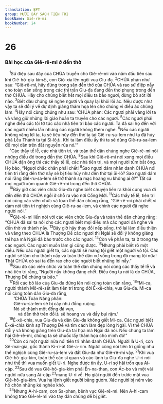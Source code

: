 ```yaml
---
translation: BPT
group: MƯỜI BẢY SÁCH TIÊN TRI
bookName: Giê-rê-mi 
bookNumber: 24
---
```


<div class="title"><h1>26</h1><h3>Bài học của Giê-rê-mi ở đền thờ</h3></div>
<span class="verse gie_26_1"> <sup>1</sup>Sứ điệp sau đây của CHÚA truyền cho Giê-rê-mi vào năm đầu tiên sau khi Giê-hô-gia-kim<a data-toggle="tooltip" data-placement="bottom" title="Tức khoảng năm 609 trước Công nguyên.">⚓</a>, con Giô-xia lên ngôi vua Giu-đa.</span>
<span class="verse gie_26_2"><sup>2</sup>CHÚA phán như sau: “Giê-rê-mi, hãy đứng trong sân đền thờ của CHÚA và rao sứ điệp nầy cho toàn dân sống trong các thị trấn Giu-đa đang đến thờ phụng trong đền thờ CHÚA. Hãy cho chúng biết hết mọi điều ta bảo ngươi, đừng bỏ sót lời nào.</span>
<span class="verse gie_26_3"><sup>3</sup>Biết đâu chúng sẽ nghe ngươi và quay lại khỏi lối ác. Nếu được như vậy ta sẽ đổi ý về dự định giáng thảm họa lên cho chúng vì điều ác chúng làm.</span>
<span class="verse gie_26_4"><sup>4</sup>Hãy nói cùng chúng như sau: ‘CHÚA phán: Các ngươi phải vâng lời ta và vâng giữ những lời giáo huấn ta truyền cho các ngươi.</span>
<span class="verse gie_26_5"><sup>5</sup>Các ngươi phải nghe điều các tôi tớ tức các nhà tiên tri bảo các ngươi. Ta đã sai họ đến với các ngươi nhiều lần nhưng các ngươi không thèm nghe.</span>
<span class="verse gie_26_6"><sup>6</sup>Nếu các ngươi không vâng lời ta, ta sẽ tiêu hủy đền thờ ta tại Giê-ru-sa-lem như ta đã hủy phá Lều Thánh ta tại Si-lô<a data-toggle="tooltip" data-placement="bottom" title="Nơi Thánh của CHÚA ở Si-lô có lẽ bị tiêu hủy vào thời Sa-mu-ên. Xem Giê 7 và I Sam 4.">⚓</a>. Khi ta làm điều ấy thì ta sẽ dùng Giê-ru-sa-lem để mọi dân trên đất nguyền rủa nó.’”<br/></span>
<span class="verse gie_26_7"> <sup>7</sup>Các thầy tế lễ, các nhà tiên tri, và toàn thể dân chúng nghe Giê-rê-mi nói những điều đó trong đền thờ CHÚA.</span>
<span class="verse gie_26_8"><sup>8</sup>Sau khi Giê-rê-mi nói xong mọi điều CHÚA dặn ông thì các thầy tế lễ, các nhà tiên tri, và mọi người túm bắt ông. Họ bảo, “Ngươi chắc chắn phải chết!</span>
<span class="verse gie_26_9"><sup>9</sup>Sao ngươi dám nhân danh CHÚA nói tiên tri rằng đền thờ nầy sẽ bị tiêu hủy như đền thờ tại Si-lô? Sao ngươi dám nói rằng Giê-ru-sa-lem sẽ trở thành sa mạc hoang vu không ai ở?” Tất cả mọi người xúm quanh Giê-rê-mi trong đền thờ CHÚA.<br/></span>
<span class="verse gie_26_10"> <sup>10</sup>Bấy giờ các viên chức Giu-đa nghe biết chuyện liền ra khỏi cung vua đi đến đền thờ CHÚA ngồi ở chỗ ra vào nơi Cổng Mới.</span>
<span class="verse gie_26_11"><sup>11</sup>Các thầy tế lễ, tiên tri nói cùng các viên chức và toàn thể dân chúng rằng, “Giê-rê-mi phải chết vì dám nói tiên tri nghịch cùng Giê-ru-sa-lem, và chính các ngươi đã nghe người nói.”<br/></span>
<span class="verse gie_26_12"> <sup>12</sup>Giê-rê-mi liền nói với các viên chức Giu-đa và toàn thể dân chúng rằng: “CHÚA đã sai ta nói cho các ngươi biết mọi điều mà các ngươi đã nghe về đền thờ và thành nầy.</span>
<span class="verse gie_26_13"><sup>13</sup>Bây giờ hãy thay đổi nếp sống, trở lại làm điều thiện và vâng theo CHÚA là Thượng Đế các ngươi thì Ngài sẽ đổi ý không giáng tai họa mà Ngài đã báo trước cho các ngươi.</span>
<span class="verse gie_26_14"><sup>14</sup>Còn về phần ta, ta ở trong tay các ngươi. Các ngươi muốn làm gì cũng được.</span>
<span class="verse gie_26_15"><sup>15</sup>Nhưng phải biết rõ một điều. Nếu các ngươi giết ta, các ngươi sẽ mang tội giết một người vô tội. Các ngươi sẽ làm cho thành nầy và toàn thể dân cư sống trong đó mang tội nữa! Thật CHÚA có sai ta đến rao cho các ngươi biết những lời nầy.”<br/></span>
<span class="verse gie_26_16"> <sup>16</sup>Sau đó các viên chức và toàn thể dân chúng nói cùng các thầy tế lễ và nhà tiên tri rằng, “Người nầy không đáng chết. Điều ông ta nói là do CHÚA, Thượng Đế chúng ta bảo.”<br/></span>
<span class="verse gie_26_17"> <sup>17</sup>Rồi các bô lão của Giu-đa đứng lên nói cùng toàn dân rằng,</span>
<span class="verse gie_26_18"><sup>18</sup>“Mi-ca, người thành Mô-rê-sết làm tiên tri trong đời Ê-xê-chia, vua Giu-đa. Mi-ca nói cùng toàn dân Giu-đa rằng,<br/>  ‘CHÚA Toàn Năng phán:<br/>  Giê-ru-sa-lem sẽ bị cày như đồng ruộng.<br/>  Nó sẽ thành một đống đá vụn,<br/>   và đền thờ trên đồi<a data-toggle="tooltip" data-placement="bottom" title="Hay “gò cao,” một từ ngữ thường dùng để chỉ các nơi thờ cúng địa phương, chỗ dân chúng thờ cúng các thần giả.">⚓</a> sẽ hoang vu và đầy bụi rậm.’<br/></span>
<span class="verse gie_26_19"> <sup>19</sup>Ê-xê-chia, vua Giu-đa và dân Giu-đa không giết Mi-ca. Các ngươi biết Ê-xê-chia kính sợ Thượng Đế và tìm cách làm đẹp lòng Ngài. Vì thế CHÚA đổi ý và không giáng trên Giu-đa tai họa mà Ngài đã nói. Nếu chúng ta làm hại Giê-rê-mi, chúng ta sẽ chuốc lấy thảm họa cho mình đó!”<br/></span>
<span class="verse gie_26_20"> <sup>20</sup>Còn có một người nữa nói tiên tri nhân danh CHÚA. Người là U-ri, con Sê-mai-gia, gốc thành Ki-ri-át Giê-a-rim. Người cũng nói tiên tri giống như thế nghịch cùng Giê-ru-sa-lem và đất Giu-đa như Giê-rê-mi vậy.</span>
<span class="verse gie_26_21"><sup>21</sup>Khi vua Giê-hô-gia-kim, toàn thể các sĩ quan và các lãnh tụ Giu-đa nghe U-ri nói như thế thì vua muốn giết U-ri. Nghe được tin ấy, U-ri sợ hãi trốn qua Ai-cập.</span>
<span class="verse gie_26_22"><sup>22</sup>Sau đó vua Giê-hô-gia-kim phái Ên-na-than, con Ác-bo và một vài người nữa sang Ai-cập</span>
<span class="verse gie_26_23"><sup>23</sup>mang U-ri về. Họ giải người đến trước mặt vua Giê-hô-gia-kim. Vua hạ lệnh giết người bằng gươm. Xác người bị ném vào hố chôn những kẻ nghèo khó.<br/></span>
<span class="verse gie_26_24"> <sup>24</sup>Nhưng A-hi-cam, con Sa-phan, bênh vực Giê-rê-mi. Nên A-hi-cam không trao Giê-rê-mi vào tay dân chúng để bị giết.<br/></span>

